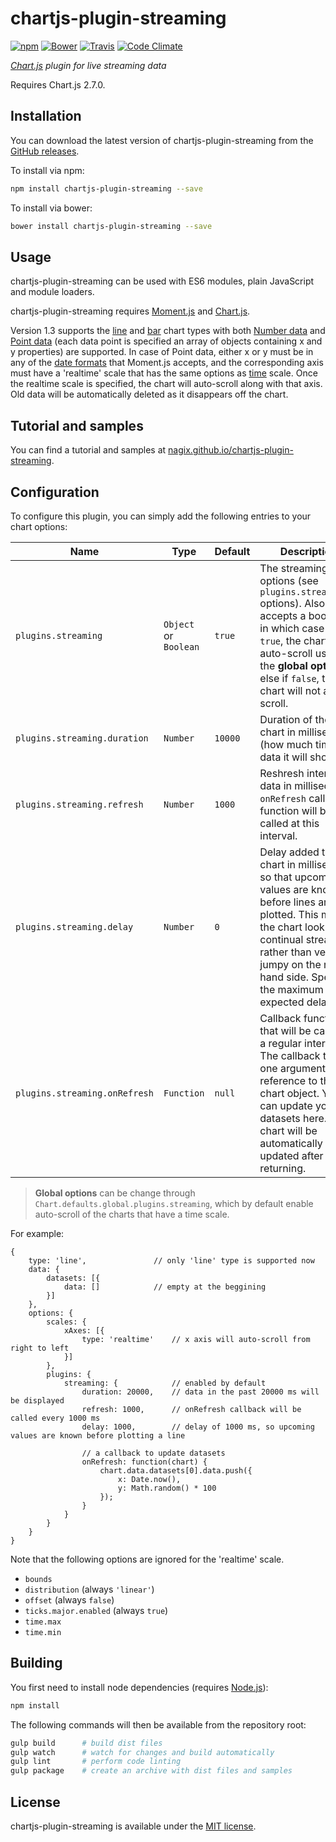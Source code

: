 # chartjs-plugin-streaming

[![npm](https://img.shields.io/npm/v/chartjs-plugin-streaming.svg?style=flat-square)](https://npmjs.com/package/chartjs-plugin-streaming) [![Bower](https://img.shields.io/bower/v/chartjs-plugin-streaming.svg?style=flat-square)](https://libraries.io/bower/chartjs-plugin-streaming) [![Travis](https://img.shields.io/travis/nagix/chartjs-plugin-streaming/master.svg?style=flat-square)](https://travis-ci.org/nagix/chartjs-plugin-streaming) [![Code Climate](https://img.shields.io/codeclimate/maintainability/nagix/chartjs-plugin-streaming.svg?style=flat-square)](https://codeclimate.com/github/nagix/chartjs-plugin-streaming)

*[Chart.js](http://www.chartjs.org) plugin for live streaming data*

Requires Chart.js 2.7.0.

## Installation

You can download the latest version of chartjs-plugin-streaming from the [GitHub releases](https://github.com/nagix/chartjs-plugin-streaming/releases/latest).

To install via npm:

```bash
npm install chartjs-plugin-streaming --save
```

To install via bower:

```bash
bower install chartjs-plugin-streaming --save
```

## Usage

chartjs-plugin-streaming can be used with ES6 modules, plain JavaScript and module loaders.

chartjs-plugin-streaming requires [Moment.js](http://momentjs.com/) and [Chart.js](http://www.chartjs.org).

Version 1.3 supports the [line](http://www.chartjs.org/docs/latest/charts/line.html) and [bar](http://www.chartjs.org/docs/latest/charts/bar.html) chart types with both [Number data](http://www.chartjs.org/docs/latest/charts/line.html#number) and [Point data](http://www.chartjs.org/docs/latest/charts/line.html#point) (each data point is specified an array of objects containing x and y properties) are supported. In case of Point data, either x or y must be in any of the [date formats](http://momentjs.com/docs/#/parsing/) that Moment.js accepts, and the corresponding axis must have a 'realtime' scale that has the same options as [time](http://www.chartjs.org/docs/latest/axes/cartesian/time.html) scale. Once the realtime scale is specified, the chart will auto-scroll along with that axis. Old data will be automatically deleted as it disappears off the chart.

## Tutorial and samples

You can find a tutorial and samples at [nagix.github.io/chartjs-plugin-streaming](https://nagix.github.io/chartjs-plugin-streaming).

## Configuration

To configure this plugin, you can simply add the following entries to your chart options:

| Name | Type | Default | Description |
| ---- | ---- | ------- | ----------- |
| `plugins.streaming` | `Object` or `Boolean` | `true` | The streaming options (see `plugins.streaming.*` options). Also accepts a boolean, in which case if `true`, the chart will auto-scroll using the **global options**, else if `false`, the chart will not auto-scroll.
| `plugins.streaming.duration` | `Number` | `10000` | Duration of the chart in milliseconds (how much time of data it will show).
| `plugins.streaming.refresh` | `Number` | `1000` | Reshresh interval of data in milliseconds. `onRefresh` callback function will be called at this interval.
| `plugins.streaming.delay` | `Number` | `0` | Delay added to the chart in milliseconds so that upcoming values are known before lines are plotted. This makes the chart look like a continual stream rather than very jumpy on the right hand side. Specify the maximum expected delay.
| `plugins.streaming.onRefresh` | `Function` | `null` | Callback function that will be called at a regular interval. The callback takes one argument, a reference to the chart object. You can update your datasets here. The chart will be automatically updated after returning.

> **Global options** can be change through `Chart.defaults.global.plugins.streaming`, which by default enable auto-scroll of the charts that have a time scale.

For example:

```
{
    type: 'line',               // only 'line' type is supported now
    data: {
        datasets: [{
            data: []            // empty at the beggining
        }]
    },
    options: {
        scales: {
            xAxes: [{
                type: 'realtime'    // x axis will auto-scroll from right to left
            }]
        },
        plugins: {
            streaming: {            // enabled by default
                duration: 20000,    // data in the past 20000 ms will be displayed
                refresh: 1000,      // onRefresh callback will be called every 1000 ms
                delay: 1000,        // delay of 1000 ms, so upcoming values are known before plotting a line

                // a callback to update datasets
                onRefresh: function(chart) {
                    chart.data.datasets[0].data.push({
                        x: Date.now(),
                        y: Math.random() * 100
                    });
                }
            }
        }
    }
}
```

Note that the following options are ignored for the 'realtime' scale.

- `bounds`
- `distribution` (always `'linear'`)
- `offset` (always `false`)
- `ticks.major.enabled` (always `true`)
- `time.max`
- `time.min`

## Building

You first need to install node dependencies (requires [Node.js](https://nodejs.org/)):

```bash
npm install
```

The following commands will then be available from the repository root:

```bash
gulp build      # build dist files
gulp watch      # watch for changes and build automatically
gulp lint       # perform code linting
gulp package    # create an archive with dist files and samples
```

## License

chartjs-plugin-streaming is available under the [MIT license](http://opensource.org/licenses/MIT).
